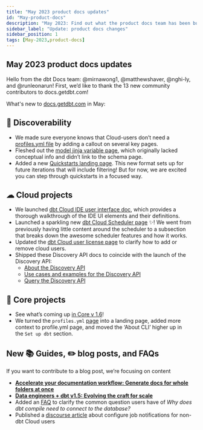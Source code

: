 ```yaml
---
title: "May 2023 product docs updates"
id: "May-product-docs"
description: "May 2023: Find out what the product docs team has been busy doing in the month of May."
sidebar_label: "Update: product docs changes"
sidebar_position: 1
tags: [May-2023,product-docs]
---
```



## May **2023 product docs updates**

Hello from the dbt Docs team: @mirnawong1, @matthewshaver, @nghi-ly, and @runleonarun! First, we’d like to thank the 13 new community contributors to docs.getdbt.com!

What's new to [docs.getdbt.com](http://docs.getdbt.com/) in May:

## 🔎 Discoverability

- We made sure everyone knows that Cloud-users don’t need a [profiles.yml file](/docs/core/connect-data-platform/profiles.yml) by adding a callout on several key pages.
- Fleshed out the [model jinja variable page](/reference/dbt-jinja-functions/model), which originally lacked conceptual info and didn’t link to the schema page.
- Added a new [Quickstarts landing page](/quickstarts). This new format sets up for future iterations that will include filtering! But for now, we are excited you can step through quickstarts in a focused way.

## ☁ Cloud projects

- We launched [dbt Cloud IDE user interface doc](/docs/cloud/dbt-cloud-ide/ide-user-interface), which provides a thorough walkthrough of the IDE UI elements and their definitions.
- Launched a sparkling new [dbt Cloud Scheduler page](/docs/deploy/job-scheduler) ✨! We went from previously having little content around the scheduler to a subsection that breaks down the awesome scheduler features and how it works.
- Updated the [dbt Cloud user license page](/docs/cloud/manage-access/seats-and-users#licenses) to clarify how to add or remove cloud users.
- Shipped these Discovery API docs to coincide with the launch of the Discovery API:
    - [About the Discovery API](/docs/dbt-cloud-apis/discovery-api)
    - [Use cases and examples for the Discovery API](/docs/dbt-cloud-apis/discovery-use-cases-and-examples)
    - [Query the Discovery API](/docs/dbt-cloud-apis/discovery-querying)

## 🎯 Core projects

- See what’s coming up [in Core v 1.6](https://github.com/dbt-labs/docs.getdbt.com/issues?q=is%3Aissue+label%3A%22dbt-core+v1.6%22)!
- We turned the `profiles.yml` [page](/reference/profiles.yml) into a landing page, added more context to profile.yml page, and moved the ‘About CLI’ higher up in the `Set up dbt` section.

## New 📚 Guides, ✏️ blog posts, and FAQs

If you want to contribute to a blog post, we’re focusing on content

- **[Accelerate your documentation workflow: Generate docs for whole folders at once](/blog/generating-dynamic-docs-dbt)**
- **[Data engineers + dbt v1.5: Evolving the craft for scale](/blog/evolving-data-engineer-craft)**
- Added an [FAQ](/faqs/Warehouse/db-connection-dbt-compile) to clarify the common question users have of *Why does dbt compile need to connect to the database?*
- Published a [discourse article](https://discourse.getdbt.com/t/how-to-configure-external-user-email-notifications-in-dbt-cloud/8393) about configure job notifications for non-dbt Cloud users
